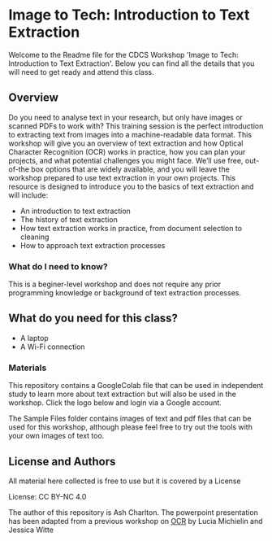 # Image to Tech: Introduction to Text Extraction

Welcome to the Readme file for the CDCS Workshop 'Image to Tech: Introduction to Text Extraction'. Below you can find all the details that you will need to get ready and attend this class.

## Overview
Do you need to analyse text in your research, but only have images or scanned PDFs to work with? This training session is the perfect introduction to extracting text from images into a machine-readable data format. This workshop will give you an overview of text extraction and how Optical Character Recognition (OCR) works in practice, how you can plan your projects, and what potential challenges you might face. We’ll use free, out-of-the box options that are widely available, and you will leave the workshop prepared to use text extraction in your own projects. This resource is designed to introduce you to the basics of text extraction and will include:

- An introduction to text extraction
- The history of text extraction
- How text extraction works in practice, from document selection to cleaning
- How to approach text extraction processes

### What do I need to know?
This is a beginer-level workshop and does not require any prior programming knowledge or background of text extraction processes.

## What do you need for this class?
- A laptop
- A Wi-Fi connection

### Materials
This repository contains a GoogleColab file that can be used in independent study to learn more about text extraction but will also be used in the workshop. Click the logo below and login via a Google account.

The Sample Files folder contains images of text and pdf files that can be used for this workshop, although please feel free to try out the tools with your own images of text too. 

## License and Authors
All material here collected is free to use but it is covered by a License

License: CC BY-NC 4.0

The author of this repository is Ash Charlton. The powerpoint presentation has been adapted from a previous workshop on [OCR](https://github.com/DCS-training/OCR) by Lucia Michielin and Jessica Witte
